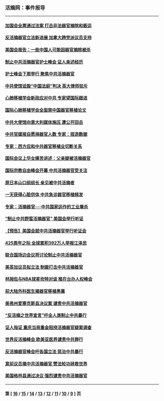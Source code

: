 ### 活摘网：事件报导
---
#### [加国会全票通过法案 打击非法器官摘除和贩运](../../pages/nf5877/n13884924.md?04050430) 
#### [反活摘器官立法新进展 加拿大跨党派议员支持](../../pages/nf5877/n13876061.md?04050430) 
#### [美国会报告：一些中国人可能因器官摘除被杀](../../pages/nf5877/n13867964.md?04050430) 
#### [制止中共活摘器官护士峰会 证人亲述经历](../../pages/nf5877/n13859007.md?04050430) 
#### [护士峰会下周举行 聚焦中共活摘器官](../../pages/nf5877/n13855418.md?04050430) 
#### [中共使馆诋毁“中国法庭”判决 英大律师驳斥](../../pages/nf5877/n13833945.md?04050430) 
#### [心肺移植学会新政应对中共 专家望国际跟进](../../pages/nf5877/n13829043.md?04050430) 
#### [国际心肺移植学会全面禁中国器官移植论文](../../pages/nf5877/n13827785.md?04050430) 
#### [中共大使馆向意大利媒体施压 遭公开回击](../../pages/nf5877/n13826038.md?04050430) 
#### [中共官媒报自愿捐器官人数 专家：捏造数据](../../pages/nf5877/n13814130.md?04050430) 
#### [专家：西方应和中共器官移植业切断关系](../../pages/nf5877/n13772828.md?04050430) 
#### [国际会议上华女痛苦讲述：父亲疑被活摘器官](../../pages/nf5877/n13771583.md?04050430) 
#### [国际宗教自由峰会开幕 中共活摘器官受关注](../../pages/nf5877/n13769995.md?04050430) 
#### [原日本山口组组长 亲见被中共活摘者](../../pages/nf5877/n13767360.md?04050430) 
#### [一天获得心脏供体 中共急诊器官移植频发](../../pages/nf5877/n13764689.md?04050430) 
#### [专家：活摘器官──中共国家运作的工业屠杀](../../pages/nf5877/n13761178.md?04050430) 
#### [“制止中共野蛮活摘器官” 美国会举行听证](../../pages/nf5877/n13735831.md?04050430) 
#### [【预告】美国会就中共活摘器官举行听证会](../../pages/nf5877/n13732843.md?04050430) 
#### [425周年之际 全球累积392万人举报江泽民](../../pages/nf5877/n13719232.md?04050430) 
#### [联合国场边会议将讨论制止中共活摘器官](../../pages/nf5877/n13656361.md?04050430) 
#### [美英加议员拟立法 制裁打击中共活摘器官](../../pages/nf5877/n13430251.md?04050430) 
#### [林昶佐与NBA球星坎特对谈 推在台办人权峰会](../../pages/nf5877/n13414467.md?04050430) 
#### [前大陆外科医生揭器官移植黑幕](../../pages/nf5877/n13401416.md?04050430) 
#### [美弗州爱塞克斯县决议案 谴责中共活摘器官](../../pages/nf5877/n13320919.md?04050430) 
#### [“反活摘之世界宣言”吁全人类制止中共暴行](../../pages/nf5877/n13259730.md?04050430) 
#### [证人指证 重庆当局重金阻挠活摘器官疑案调查](../../pages/nf5877/n13259127.md?04050430) 
#### [世界反活摘峰会 欧美亚医界谴责中共罪行](../../pages/nf5877/n13253550.md?04050430) 
#### [反活摘器官峰会吁各国立法 惩治中共暴行](../../pages/nf5877/n13245052.md?04050430) 
#### [意前议员揭中共活摘器官 赞法轮功拯救世界](../../pages/nf5877/n13203445.md?04050430) 
#### [美国格林县通过决议 强烈谴责中共活摘器官](../../pages/nf5877/n13119367.md?04050430) 

---
#### 第 [ [16](./16.md?04050430) / [15](./15.md?04050430) / [14](./14.md?04050430) / [13](./13.md?04050430) / [12](./12.md?04050430) / [11](./11.md?04050430) / [10](./10.md?04050430) / [9](./9.md?04050430) ] 页
